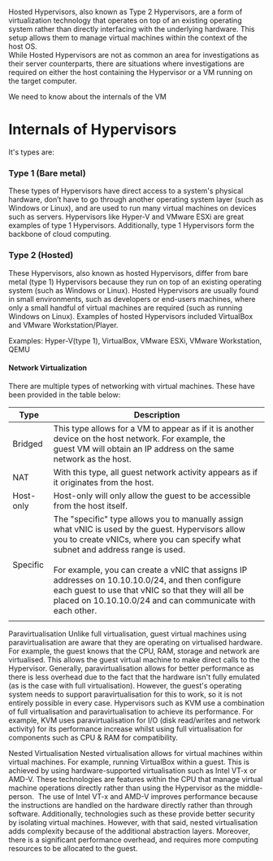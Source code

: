 Hosted Hypervisors, also known as Type 2 Hypervisors, are a form of virtualization technology that operates on top of an existing operating system rather than directly interfacing with the underlying hardware. This setup allows them to manage virtual machines within the context of the host OS.  
While Hosted Hypervisors are not as common an area for investigations as their server counterparts, there are situations where investigations are required on either the host containing the Hypervisor or a VM running on the target computer.

We need to know about the internals of the VM
# Internals of Hypervisors
It's types are:
### Type 1 (Bare metal)
These types of Hypervisors have direct access to a system's physical hardware, don’t have to go through another operating system layer (such as Windows or Linux), and are used to run many virtual machines on devices such as servers.
Hypervisors like Hyper-V and VMware ESXi are great examples of type 1 Hypervisors. Additionally, type 1 Hypervisors form the backbone of cloud computing.
### Type 2 (Hosted)
These Hypervisors, also known as hosted Hypervisors, differ from bare metal (type 1) Hypervisors because they run on top of an existing operating system (such as Windows or Linux). Hosted Hypervisors are usually found in small environments, such as developers or end-users machines, where only a small handful of virtual machines are required (such as running Windows on Linux).
Examples of hosted Hypervisors included VirtualBox and VMware Workstation/Player.

Examples:
Hyper-V(type 1), VirtualBox, VMware ESXi, VMware Workstation, QEMU

#### Network Virtualization
There are multiple types of networking with virtual machines. These have been provided in the table below:

| **Type**  | **Description**                                                                                                                                                                                                                                                                                                                                                                                                  |
| --------- | ---------------------------------------------------------------------------------------------------------------------------------------------------------------------------------------------------------------------------------------------------------------------------------------------------------------------------------------------------------------------------------------------------------------- |
| Bridged   | This type allows for a VM to appear as if it is another device on the host network. For example, the guest VM will obtain an IP address on the same network as the host.                                                                                                                                                                                                                                         |
| NAT       | With this type, all guest network activity appears as if it originates from the host.                                                                                                                                                                                                                                                                                                                            |
| Host-only | Host-only will only allow the guest to be accessible from the host itself.                                                                                                                                                                                                                                                                                                                                       |
| Specific  | The "specific" type allows you to manually assign what vNIC is used by the guest. Hypervisors allow you to create vNICs, where you can specify what subnet and address range is used.<br><br>For example, you can create a vNIC that assigns IP addresses on 10.10.10.0/24, and then configure each guest to use that vNIC so that they will all be placed on 10.10.10.0/24 and can communicate with each other. |
|           |                                                                                                                                                                                                                                                                                                                                                                                                                  |
Paravirtualisation
Unlike full virtualisation, guest virtual machines using paravirtualisation are aware that they are operating on virtualised hardware. For example, the guest knows that the CPU, RAM, storage and network are virtualised. This allows the guest virtual machine to make direct calls to the Hypervisor.
Generally, paravirtualisation allows for better performance as there is less overhead due to the fact that the hardware isn't fully emulated (as is the case with full virtualisation). However, the guest's operating system needs to support paravirtualisation for this to work, so it is not entirely possible in every case.
Hypervisors such as KVM use a combination of full virtualisation and paravirtualisation to achieve its performance. For example, KVM uses paravirtualisation for I/O (disk read/writes and network activity) for its performance increase whilst using full virtualisation for components such as CPU & RAM for compatibility.

Nested Virtualisation
Nested virtualisation allows for virtual machines within virtual machines. For example, running VirtualBox within a guest. This is achieved by using hardware-supported virtualisation such as Intel VT-x or AMD-V. These technologies are features within the CPU that manage virtual machine operations directly rather than using the Hypervisor as the middle-person. 
The use of Intel VT-x and AMD-V improves performance because the instructions are handled on the hardware directly rather than through software. Additionally, technologies such as these provide better security by isolating virtual machines.
However, with that said, nested virtualisation adds complexity because of the additional abstraction layers. Moreover, there is a significant performance overhead, and requires more computing resources to be allocated to the guest.